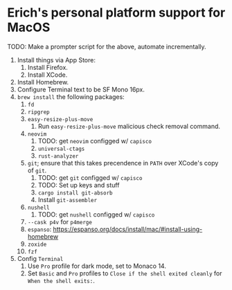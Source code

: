 # Erich's personal platform support for MacOS

TODO: Make a prompter script for the above, automate incrementally.

1. Install things via App Store:
	1. Install Firefox.
	1. Install XCode.
1. Install Homebrew.
1. Configure Terminal text to be SF Mono 16px.
1. `brew install` the following packages:
	1. `fd`
	1. `ripgrep`
	1. `easy-resize-plus-move`
		1. Run `easy-resize-plus-move` malicious check removal command.
	1. `neovim`
		1. TODO: get `neovim` configged w/ `capisco`
		1. `universal-ctags`
		1. `rust-analyzer`
	1. `git`; ensure that this takes precendence in `PATH` over XCode's copy of `git`.
		1. TODO: get `git` configged w/ `capisco`
		1. TODO: Set up keys and stuff
		1. `cargo install git-absorb`
		1. Install `git-assembler`
	1. `nushell`
		1. TODO: get `nushell` configged w/ `capisco`
	1. `--cask p4v` for `p4merge`
	1. `espanso`: <https://espanso.org/docs/install/mac/#install-using-homebrew>
	1. `zoxide`
	1. `fzf`
1. Config `Terminal`
	1. Use `Pro` profile for dark mode, set to Monaco 14.
	1. Set `Basic` and `Pro` profiles to `Close if the shell exited cleanly` for `When the shell exits:`.


